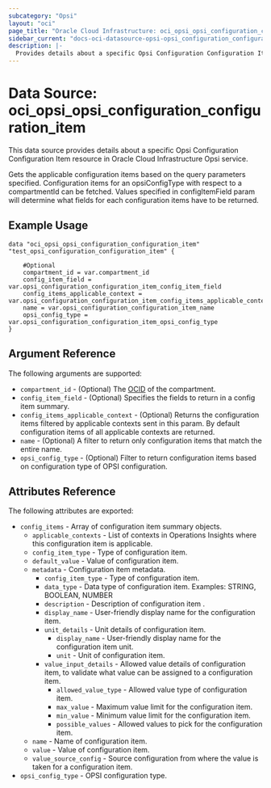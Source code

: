 ```yaml
---
subcategory: "Opsi"
layout: "oci"
page_title: "Oracle Cloud Infrastructure: oci_opsi_opsi_configuration_configuration_item"
sidebar_current: "docs-oci-datasource-opsi-opsi_configuration_configuration_item"
description: |-
  Provides details about a specific Opsi Configuration Configuration Item in Oracle Cloud Infrastructure Opsi service
---
```


# Data Source: oci_opsi_opsi_configuration_configuration_item
This data source provides details about a specific Opsi Configuration Configuration Item resource in Oracle Cloud Infrastructure Opsi service.

Gets the applicable configuration items based on the query parameters specified. Configuration items for an opsiConfigType with respect to a compartmentId can be fetched.
Values specified in configItemField param will determine what fields for each configuration items have to be returned.


## Example Usage

```hcl
data "oci_opsi_opsi_configuration_configuration_item" "test_opsi_configuration_configuration_item" {

	#Optional
	compartment_id = var.compartment_id
	config_item_field = var.opsi_configuration_configuration_item_config_item_field
	config_items_applicable_context = var.opsi_configuration_configuration_item_config_items_applicable_context
	name = var.opsi_configuration_configuration_item_name
	opsi_config_type = var.opsi_configuration_configuration_item_opsi_config_type
}
```

## Argument Reference

The following arguments are supported:

* `compartment_id` - (Optional) The [OCID](https://docs.cloud.oracle.com/iaas/Content/General/Concepts/identifiers.htm) of the compartment.
* `config_item_field` - (Optional) Specifies the fields to return in a config item summary. 
* `config_items_applicable_context` - (Optional) Returns the configuration items filtered by applicable contexts sent in this param. By default configuration items of all applicable contexts are returned. 
* `name` - (Optional) A filter to return only configuration items that match the entire name.
* `opsi_config_type` - (Optional) Filter to return configuration items based on configuration type of OPSI configuration.


## Attributes Reference

The following attributes are exported:

* `config_items` - Array of configuration item summary objects.
	* `applicable_contexts` - List of contexts in Operations Insights where this configuration item is applicable.
	* `config_item_type` - Type of configuration item.
	* `default_value` - Value of configuration item.
	* `metadata` - Configuration item metadata.
		* `config_item_type` - Type of configuration item.
		* `data_type` - Data type of configuration item. Examples: STRING, BOOLEAN, NUMBER 
		* `description` - Description of configuration item .
		* `display_name` - User-friendly display name for the configuration item.
		* `unit_details` - Unit details of configuration item.
			* `display_name` - User-friendly display name for the configuration item unit.
			* `unit` - Unit of configuration item.
		* `value_input_details` - Allowed value details of configuration item, to validate what value can be assigned to a configuration item.
			* `allowed_value_type` - Allowed value type of configuration item.
			* `max_value` - Maximum value limit for the configuration item.
			* `min_value` - Minimum value limit for the configuration item.
			* `possible_values` - Allowed values to pick for the configuration item.
	* `name` - Name of configuration item.
	* `value` - Value of configuration item.
	* `value_source_config` - Source configuration from where the value is taken for a configuration item.
* `opsi_config_type` - OPSI configuration type.

